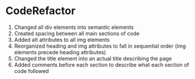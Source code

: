 # CodeRefactor

1. Changed all div elements into semantic elements
2. Created spacing between all main sections of code
3. Added alt attributes to all img elements
4. Reorganized heading and img attributes to fall in sequential order (img elements precede heading attributes)
5. Changed the title element into an actual title describing the page
6. Added comments before each section to describe what each section of code followed